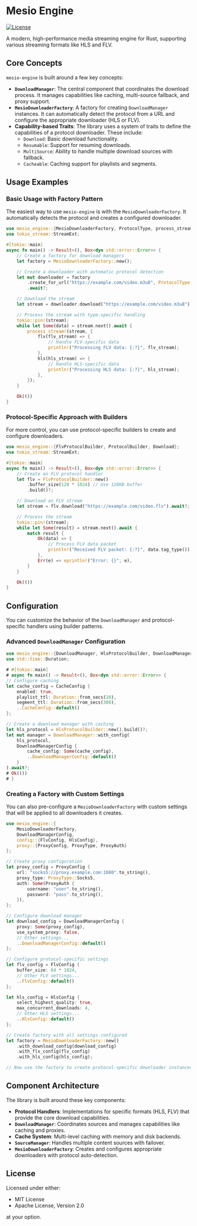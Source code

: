 # Mesio Engine

[![License](https://img.shields.io/crates/l/mesio-engine.svg)](https://github.com/hua0512/rust-srec)

A modern, high-performance media streaming engine for Rust, supporting various streaming formats like HLS and FLV.


## Core Concepts

`mesio-engine` is built around a few key concepts:

- **`DownloadManager`**: The central component that coordinates the download process. It manages capabilities like caching, multi-source fallback, and proxy support.
- **`MesioDownloaderFactory`**: A factory for creating `DownloadManager` instances. It can automatically detect the protocol from a URL and configure the appropriate downloader (HLS or FLV).
- **Capability-based Traits**: The library uses a system of traits to define the capabilities of a protocol downloader. These include:
    - `Download`: Basic download functionality.
    - `Resumable`: Support for resuming downloads.
    - `MultiSource`: Ability to handle multiple download sources with fallback.
    - `Cacheable`: Caching support for playlists and segments.

## Usage Examples

### Basic Usage with Factory Pattern

The easiest way to use `mesio-engine` is with the `MesioDownloaderFactory`. It automatically detects the protocol and creates a configured downloader.

```rust
use mesio_engine::{MesioDownloaderFactory, ProtocolType, process_stream};
use tokio_stream::StreamExt;

#[tokio::main]
async fn main() -> Result<(), Box<dyn std::error::Error>> {
    // Create a factory for download managers
    let factory = MesioDownloaderFactory::new();

    // Create a downloader with automatic protocol detection
    let mut downloader = factory
        .create_for_url("https://example.com/video.m3u8", ProtocolType::Auto)
        .await?;

    // Download the stream
    let stream = downloader.download("https://example.com/video.m3u8").await?;

    // Process the stream with type-specific handling
    tokio::pin!(stream);
    while let Some(data) = stream.next().await {
        process_stream!(stream, {
            flv(flv_stream) => {
                // Handle FLV-specific data
                println!("Processing FLV data: {:?}", flv_stream);
            },
            hls(hls_stream) => {
                // Handle HLS-specific data
                println!("Processing HLS data: {:?}", hls_stream);
            },
        });
    }

    Ok(())
}
```

### Protocol-Specific Approach with Builders

For more control, you can use protocol-specific builders to create and configure downloaders.

```rust
use mesio_engine::{FlvProtocolBuilder, ProtocolBuilder, Download};
use tokio_stream::StreamExt;

#[tokio::main]
async fn main() -> Result<(), Box<dyn std::error::Error>> {
    // Create an FLV protocol handler
    let flv = FlvProtocolBuilder::new()
        .buffer_size(128 * 1024) // Use 128KB buffer
        .build()?;

    // Download an FLV stream
    let stream = flv.download("https://example.com/video.flv").await?;

    // Process the stream
    tokio::pin!(stream);
    while let Some(result) = stream.next().await {
        match result {
            Ok(data) => {
                // Process FLV data packet
                println!("Received FLV packet: {:?}", data.tag_type());
            },
            Err(e) => eprintln!("Error: {}", e),
        }
    }

    Ok(())
}
```

## Configuration

You can customize the behavior of the `DownloadManager` and protocol-specific handlers using builder patterns.

### Advanced `DownloadManager` Configuration

```rust
use mesio_engine::{DownloadManager, HlsProtocolBuilder, DownloadManagerConfig, CacheConfig};
use std::time::Duration;

# #[tokio::main]
# async fn main() -> Result<(), Box<dyn std::error::Error>> {
// Configure caching
let cache_config = CacheConfig {
    enabled: true,
    playlist_ttl: Duration::from_secs(10),
    segment_ttl: Duration::from_secs(300),
    ..CacheConfig::default()
};

// Create a download manager with caching
let hls_protocol = HlsProtocolBuilder::new().build()?;
let mut manager = DownloadManager::with_config(
    hls_protocol,
    DownloadManagerConfig {
        cache_config: Some(cache_config),
        ..DownloadManagerConfig::default()
    }
).await?;
# Ok(())
# }
```

### Creating a Factory with Custom Settings

You can also pre-configure a `MesioDownloaderFactory` with custom settings that will be applied to all downloaders it creates.

```rust
use mesio_engine::{
    MesioDownloaderFactory,
    DownloadManagerConfig,
    config::{FlvConfig, HlsConfig},
    proxy::{ProxyConfig, ProxyType, ProxyAuth}
};

// Create proxy configuration
let proxy_config = ProxyConfig {
    url: "socks5://proxy.example.com:1080".to_string(),
    proxy_type: ProxyType::Socks5,
    auth: Some(ProxyAuth {
        username: "user".to_string(),
        password: "pass".to_string(),
    }),
};

// Configure download manager
let download_config = DownloadManagerConfig {
    proxy: Some(proxy_config),
    use_system_proxy: false,
    // Other settings...
    ..DownloadManagerConfig::default()
};

// Configure protocol-specific settings
let flv_config = FlvConfig {
    buffer_size: 64 * 1024,
    // Other FLV settings...
    ..FlvConfig::default()
};

let hls_config = HlsConfig {
    select_highest_quality: true,
    max_concurrent_downloads: 4,
    // Other HLS settings...
    ..HlsConfig::default()
};

// Create factory with all settings configured
let factory = MesioDownloaderFactory::new()
    .with_download_config(download_config)
    .with_flv_config(flv_config)
    .with_hls_config(hls_config);

// Now use the factory to create protocol-specific downloader instances
```

## Component Architecture

The library is built around these key components:

- **Protocol Handlers**: Implementations for specific formats (HLS, FLV) that provide the core download capabilities.
- **`DownloadManager`**: Coordinates sources and manages capabilities like caching and proxies.
- **Cache System**: Multi-level caching with memory and disk backends.
- **`SourceManager`**: Handles multiple content sources with failover.
- **`MesioDownloaderFactory`**: Creates and configures appropriate downloaders with protocol auto-detection.

## License

Licensed under either:

- MIT License
- Apache License, Version 2.0

at your option.
